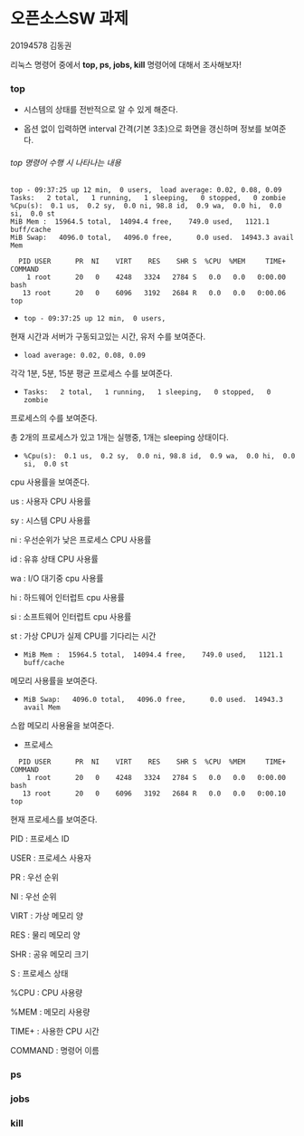 # 오픈소스SW 과제

20194578 김동권

리눅스 명령어 중에서 **top, ps, jobs, kill** 명령어에 대해서 조사해보자!

### top

- 시스템의 상태를 전반적으로 알 수 있게 해준다.

- 옵션 없이 입력하면 interval 간격(기본 3초)으로 화면을 갱신하며 정보를 보여준다.

###### top 명령어 수행 시 나타나는 내용
```
top - 09:37:25 up 12 min,  0 users,  load average: 0.02, 0.08, 0.09
Tasks:   2 total,   1 running,   1 sleeping,   0 stopped,   0 zombie
%Cpu(s):  0.1 us,  0.2 sy,  0.0 ni, 98.8 id,  0.9 wa,  0.0 hi,  0.0 si,  0.0 st
MiB Mem :  15964.5 total,  14094.4 free,    749.0 used,   1121.1 buff/cache
MiB Swap:   4096.0 total,   4096.0 free,      0.0 used.  14943.3 avail Mem

  PID USER      PR  NI    VIRT    RES    SHR S  %CPU  %MEM     TIME+ COMMAND
    1 root      20   0    4248   3324   2784 S   0.0   0.0   0:00.00 bash
   13 root      20   0    6096   3192   2684 R   0.0   0.0   0:00.06 top
```

- `top - 09:37:25 up 12 min,  0 users,`

현재 시간과 서버가 구동되고있는 시간, 유저 수를 보여준다.

- `load average: 0.02, 0.08, 0.09`

각각 1분, 5분, 15분 평균 프로세스 수를 보여준다.

- `Tasks:   2 total,   1 running,   1 sleeping,   0 stopped,   0 zombie`

프로세스의 수를 보여준다.

총 2개의 프로세스가 있고 1개는 실행중, 1개는 sleeping 상태이다.

- `%Cpu(s):  0.1 us,  0.2 sy,  0.0 ni, 98.8 id,  0.9 wa,  0.0 hi,  0.0 si,  0.0 st`

cpu 사용률을 보여준다.

us : 사용자 CPU 사용률

sy : 시스템 CPU 사용률

ni : 우선순위가 낮은 프로세스 CPU 사용률

id : 유휴 상태 CPU 사용률

wa : I/O 대기중 cpu 사용률

hi : 하드웨어 인터럽트 cpu 사용률

si : 소프트웨어 인터럽트 cpu 사용률

st : 가상 CPU가 실제 CPU를 기다리는 시간

- `MiB Mem :  15964.5 total,  14094.4 free,    749.0 used,   1121.1 buff/cache`

메모리 사용률을 보여준다.

- `MiB Swap:   4096.0 total,   4096.0 free,      0.0 used.  14943.3 avail Mem`

스왑 메모리 사용율을 보여준다.

- 프로세스

```
  PID USER      PR  NI    VIRT    RES    SHR S  %CPU  %MEM     TIME+ COMMAND
    1 root      20   0    4248   3324   2784 S   0.0   0.0   0:00.00 bash
   13 root      20   0    6096   3192   2684 R   0.0   0.0   0:00.10 top
```

현재 프로세스를 보여준다.

PID : 프로세스 ID

USER : 프로세스 사용자

PR : 우선 순위

NI : 우선 순위

VIRT : 가상 메모리 양

RES : 물리 메모리 양

SHR : 공유 메모리 크기

S : 프로세스 상태

%CPU : CPU 사용량

%MEM : 메모리 사용량

TIME+ : 사용한 CPU 시간

COMMAND : 명령어 이름

### ps

### jobs

### kill

